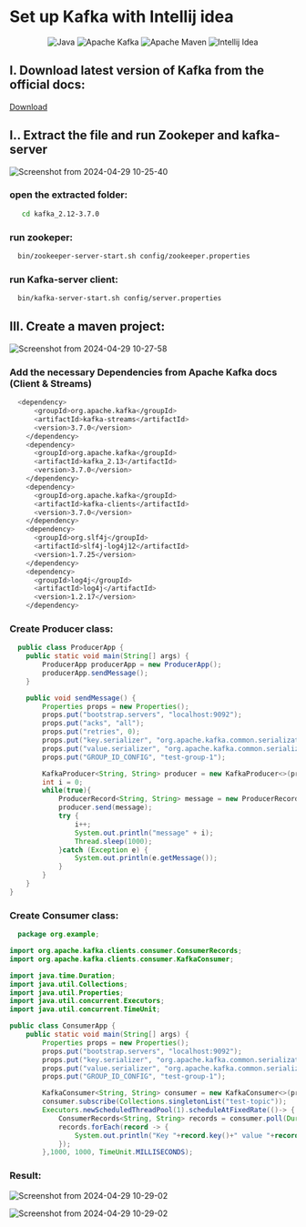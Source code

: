 # Set up Kafka with Intellij idea

<div align="center">

![Java](https://img.shields.io/badge/Java-ED8B00?style=for-the-badge&logo=openjdk&logoColor=white)
![Apache Kafka](https://img.shields.io/badge/Apache%20Kafka-000?style=for-the-badge&logo=apachekafka)
![Apache Maven](https://img.shields.io/badge/Apache%20Maven-C71A36?style=for-the-badge&logo=Apache%20Maven&logoColor=white)
![Intellij Idea](https://img.shields.io/badge/IntelliJ_IDEA-000000.svg?style=for-the-badge&logo=intellij-idea&logoColor=white)
</div>

## I. Download latest version of Kafka from the official docs:
<a href="https://kafka.apache.org/downloads">Download</a>

## I.. Extract the file and run Zookeper and kafka-server
![Screenshot from 2024-04-29 10-25-40](https://github.com/Marouane-Elgoumiri/kafka_initiation/assets/96888594/3b81fe56-6737-447a-9cc9-a969c1283723)

### open the extracted folder:
```bash
   cd kafka_2.12-3.7.0
```

### run zookeper:
```bash
  bin/zookeeper-server-start.sh config/zookeeper.properties
```
### run Kafka-server client:

```bash
  bin/kafka-server-start.sh config/server.properties
```
## III. Create a maven project:

![Screenshot from 2024-04-29 10-27-58](https://github.com/Marouane-Elgoumiri/kafka_initiation/assets/96888594/c8084f3b-6c45-43b7-94cc-c9ffd38474d2)


### Add the necessary Dependencies from Apache Kafka docs (Client & Streams)

```bash
  <dependency>
      <groupId>org.apache.kafka</groupId>
      <artifactId>kafka-streams</artifactId>
      <version>3.7.0</version>
    </dependency>
    <dependency>
      <groupId>org.apache.kafka</groupId>
      <artifactId>kafka_2.13</artifactId>
      <version>3.7.0</version>
    </dependency>
    <dependency>
      <groupId>org.apache.kafka</groupId>
      <artifactId>kafka-clients</artifactId>
      <version>3.7.0</version>
    </dependency>
    <dependency>
      <groupId>org.slf4j</groupId>
      <artifactId>slf4j-log4j12</artifactId>
      <version>1.7.25</version>
    </dependency>
    <dependency>
      <groupId>log4j</groupId>
      <artifactId>log4j</artifactId>
      <version>1.2.17</version>
    </dependency>
```
### Create Producer class:
```java
  public class ProducerApp {
    public static void main(String[] args) {
        ProducerApp producerApp = new ProducerApp();
        producerApp.sendMessage();
    }

    public void sendMessage() {
        Properties props = new Properties();
        props.put("bootstrap.servers", "localhost:9092");
        props.put("acks", "all");
        props.put("retries", 0);
        props.put("key.serializer", "org.apache.kafka.common.serialization.StringSerializer");
        props.put("value.serializer", "org.apache.kafka.common.serialization.StringSerializer");
        props.put("GROUP_ID_CONFIG", "test-group-1");

        KafkaProducer<String, String> producer = new KafkaProducer<>(props);
        int i = 0;
        while(true){
            ProducerRecord<String, String> message = new ProducerRecord<>("test-topic", Integer.toString(i));
            producer.send(message);
            try {
                i++;
                System.out.println("message" + i);
                Thread.sleep(1000);
            }catch (Exception e) {
                System.out.println(e.getMessage());
            }
        }
    }
}
```

### Create Consumer class:

```java
  package org.example;

import org.apache.kafka.clients.consumer.ConsumerRecords;
import org.apache.kafka.clients.consumer.KafkaConsumer;

import java.time.Duration;
import java.util.Collections;
import java.util.Properties;
import java.util.concurrent.Executors;
import java.util.concurrent.TimeUnit;

public class ConsumerApp {
    public static void main(String[] args) {
        Properties props = new Properties();
        props.put("bootstrap.servers", "localhost:9092");
        props.put("key.serializer", "org.apache.kafka.common.serialization.StringSerializer");
        props.put("value.serializer", "org.apache.kafka.common.serialization.StringSerializer");
        props.put("GROUP_ID_CONFIG", "test-group-1");

        KafkaConsumer<String, String> consumer = new KafkaConsumer<>(props);
        consumer.subscribe(Collections.singletonList("test-topic"));
        Executors.newScheduledThreadPool(1).scheduleAtFixedRate(()-> {
            ConsumerRecords<String, String> records = consumer.poll(Duration.ofMillis(1000));
            records.forEach(record -> {
                System.out.println("Key "+record.key()+" value "+record.value()+" topic:"+record.topic());
            });
        },1000, 1000, TimeUnit.MILLISECONDS);

```

### Result:
![Screenshot from 2024-04-29 10-29-02](https://github.com/Marouane-Elgoumiri/kafka_initiation/assets/96888594/2e038c58-140f-4358-9ddc-ca89a6950fd0)


![Screenshot from 2024-04-29 10-29-02](https://github.com/Marouane-Elgoumiri/kafka_initiation/assets/96888594/fea0ba49-015a-492d-b12e-cbf051c9cbd4)

        
  
